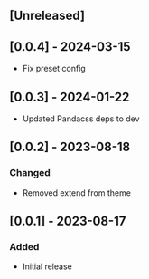 ## [Unreleased]

## [0.0.4] - 2024-03-15

- Fix preset config

## [0.0.3] - 2024-01-22

- Updated Pandacss deps to dev

## [0.0.2] - 2023-08-18

### Changed

- Removed extend from theme

## [0.0.1] - 2023-08-17

### Added

- Initial release

